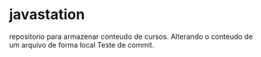 # javastation
repositorio para armazenar conteudo de cursos.
Alterando o conteudo de um arquivo de forma local
Teste de commit.